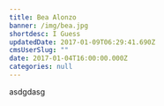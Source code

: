 ```yaml
---
title: Bea Alonzo
banner: /img/bea.jpg
shortdesc: I Guess
updatedDate: 2017-01-09T06:29:41.690Z
cmsUserSlug: ""
date: 2017-01-04T16:00:00.000Z
categories: null
---
```


asdgdasg